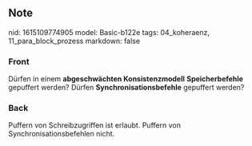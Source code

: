 ## Note
nid: 1615109774905
model: Basic-b122e
tags: 04_koheraenz, 11_para_block_prozess
markdown: false

### Front
Dürfen in einem <b>abgeschwächten Konsistenzmodell</b> <b>Speicherbefehle</b> gepuffert werden? Dürfen <b>Synchronisationsbefehle</b> gepuffert werden?

### Back
Puffern von Schreibzugriffen ist erlaubt. Puffern von Synchronisationsbefehlen nicht.
